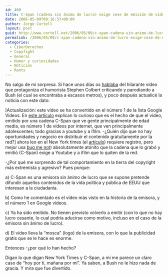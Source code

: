 ```yaml
---
id: 460
title: C-Span (cadena sin ánimo de lucro) exige cese de emisión de ví­deo
date: 2006-05-09T09:16:57+00:00
author: Jorge Cortell
layout: post
guid: http://www.cortell.net/2006/05/09/c-span-cadena-sin-animo-de-lucro-exige-cese-de-emision-de-video/
permalink: /2006/05/09/c-span-cadena-sin-animo-de-lucro-exige-cese-de-emision-de-video/
categories:
  - CiberDerechos
  - Copyfight
  - General
  - Humor y curiosidades
  - Noticias
  - Rants
---
```

No salgo de mi sorpresa. Si hace unos dí­as os [hablaba](http://www.cortell.net/2006/05/04/con-un-par-partirse-a-costa-de-bush%c2%a1en-su-cara/) del hilarante ví­deo que protagoniza el humorista Stephen Colbert criticando y parodiando a Bush (el cual se encontraba a escasos metros), y poco después actualicé la noticia con este dato:
  
[Actualización: este ví­deo se ha convertido en el número 1 de la lista Google Videos. En [este artí­culo](http://www.redherring.com/Article.aspx?a=16788&hed=C-Span+Videos+Top+Google) explican lo curioso que es el hecho de que el ví­deo, emitido por una cadena C-Span que ve gente principalmente de edad media, es número 1 de ví­deos por internet, que ven principalmente adolescentes; todo gracias a youtube y a ifilm. -¿Quién dijo que no hay oportunidades y negocio en distribuir el contenido gratuí­tamente por la red?] ahora leo en el New York times (el [artí­culo](http://www.nytimes.com/2006/05/08/technology/08colbert.html)) requiere registro, pero mejor usa [bug me not](http://www.bugmenot.com/)) absolutamente atónito que la cadena que lo grabó y emitió (C-Span) exige a Youtube y a ifilm que lo quiten de la red.

-¿Por qué me sorprendo de tal comportamiento en la tierra del copyright más extremista y agresivo? Pues porque:

a) C-Span es una emisora sin ánimo de lucro que se supone pretende difundir aquellos contenidos de la vida polí­tica y pública de EEUU que interesan a la ciudadaní­a.
  
b) Como he comentado es el ví­deo más visto en la historia de la emisora, y el número 1 en Google ví­deos.
  
c) Ya ha sido emitido. No tienen previsto volverlo a emitir (con lo que no hay lucro cesante, lo cual podrí­a aducirse como motivo, incluso en el caso de la emisora sin ánimo de lucro).
  
d) El ví­deo lleva la &#8220;mosca&#8221; (logo) de la emisora, con lo que la publicidad gratis que se le hace es enorme.

Entonces -¿por qué lo han hecho?

Digan lo que digan New York Times y C-Span, a mí­ me parece un claro caso de &#8220;hoy por tí­, mañana por mí­&#8221;. Ya saben, a Bush no le hizo nada de gracia. Y mira que fue divertido.